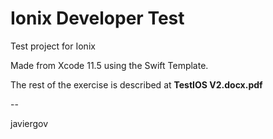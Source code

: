 # Ionix Developer Test
Test project for Ionix 

Made from Xcode 11.5 using the Swift Template.

The rest of the exercise is described at **TestIOS V2.docx.pdf**

--

javiergov